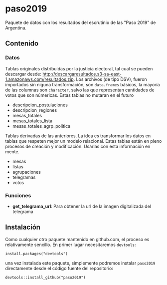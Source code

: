 # paso2019

Paquete de datos con los resultados del escrutinio de las "Paso 2019" de Argentina.

## Contenido

### Datos

Tablas originales distribuidas por la justicia electoral, tal cual se pueden descargar desde: http://descargaresultados.s3-sa-east-1.amazonaws.com/resultados.zip. Los archivos (de tipo DSV), fueron importados sin niguna transformación, son `data.frames` básicos, la mayoría de las columnas son `character`, salvo las que representan cantidades de votos que son númericas. Estas tablas no mutaran en el futuro 

* descripcion_postulaciones
* descripcion_regiones
* mesas_totales
* mesas_totales_lista
* mesas_totales_agrp_politica

Tablas derivadas de las anteriores. La idea es transformar los datos en tablas que respeten mejor un modelo relacional. Estas tablas están en pleno procesos de creación y modificación. Usarlas con esta información en mente.

* mesas
* listas
* agrupaciones
* telegramas
* votos

### Funciones

* **get_telegrama_url**: Para obtener la url de la imagen digitalizada del telegrama

## Instalación

Como cualquier otro paquete mantenido en github.com, el proceso es relativamente sencillo. En primer lugar necesitaremos `devtools`:

    install.packages("devtools")

una vez instalada este paquete, simplemente podremos instalar `paso2019` directamente desde el código fuente del repositorio:

    devtools::install_github("paso2019")
